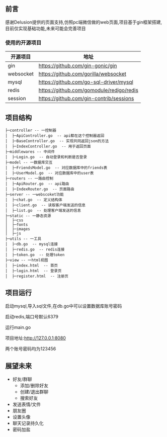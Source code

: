 ## 前言
感谢Delusion提供的页面支持,仿照pc端微信做的web页面,项目基于gin框架搭建,目前仅实现基础功能,未来可能会完善项目

### 使用的开源项目
| 开源项目                                                 | 地址                    |
| ---------------------------------------------------- |-----------------------|
| gin        | https://github.com/gin-gonic/gin |
| websocket  | https://github.com/gorilla/websocket |
| mysql      | https://github.com/go-sql-driver/mysql |
| redis      | https://github.com/gomodule/redigo/redis |
| session    | https://github.com/gin-contrib/sessions |

## 项目结构
```
├─controller -- 一控制器
│  ├─ApiController.go  -- api都在这个控制器返回
│  ├─BaseController.go  -- 实现共同返回json的方法
│  ├─IndexController.go  -- 用于返回页面
├─middlewares -- 中间件
│  ├─Login.go  -- 自动登录和判断是否登录
├─model -- 一数据库交互
│  ├─FriendsModel.go  -- 对应数据库中的friends表
│  ├─UserModel.go  -- 对应数据库中的user表
├─routers -- 一路由控制
│  ├─ApiRouter.go  -- api路由
│  ├─IndexRouter.go  -- 页面路由
├─server -- 一webscoket功能
│  ├─chat.go  -- 定义结构体
│  ├─client.go  -- 读取客户端发送的信息
│  ├─list.go  -- 处理客户端发送的信息
├─static -- 一静态资源
│  ├─css
│  ├─fonts
│  ├─images
│  ├─js
├─utils -- 一工具
│  ├─db.go  -- mysql连接
│  ├─redis.go  -- redis连接
│  ├─token.go  -- 处理token
├─view -- 一html视图
│  ├─index.html  -- 首页
│  ├─login.html  -- 登录页
│  ├─register.html  -- 注册页
```
## 项目运行
启动mysql,导入sql文件,在db.go中可以设置数据库账号密码

启动redis,端口号默认6379

运行main.go

项目地址:http://127.0.0.1:8080

两个账号密码均为123456

## 展望未来
* 好友/群聊
  * 添加/删除好友
  * 创建/退出群聊
  * 搜索好友
* 发送表情/文件
* 朋友圈
* 设置头像
* 聊天记录持久化
* 密码加盐
